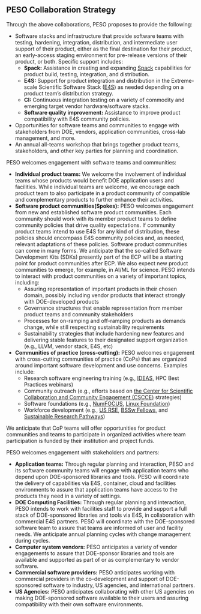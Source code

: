 ## PESO Collaboration Strategy

Through the above collaborations, PESO proposes to provide the following:
- Software stacks and infrastructure that provide software teams with testing, hardening, integration, distribution, and intermediate user support of their product, either as the final destination for their product, an early-access staging environment for pre-release versions of their product, or both. Specific support includes:
    - **Spack:** Assistance in creating and expanding [Spack](https://spack.io) capabilities for product build, testing, integration, and distribution.
    - **E4S:** Support for product integration and distribution in the Extreme-scale Scientific Software Stack ([E4S](https://e4s.io)) as needed depending on a product team’s distribution strategy.
    - **CI:** Continuous integration testing on a variety of commodity and emerging target vendor hardware/software stacks.
    - **Software quality improvement:** Assistance to improve product compatibility with E4S community policies.
- Opportunities for software teams and communities to engage with stakeholders from DOE, vendors, application communities, cross-lab management, and more.
- An annual all-teams workshop that brings together product teams, stakeholders, and other key parties for planning and coordination.

PESO welcomes engagement with software teams and communities:
- **Individual product teams:** We welcome the involvement of individual teams whose products would benefit DOE application users and facilities. While individual teams are welcome, we encourage each product team to also participate in a product community of compatible and complementary products to further enhance their activities.
- **Software product communities(Spokes):** PESO welcomes engagement from new and established software product communities.  Each community should work with its member product teams to define community policies that drive quality expectations.  If community product teams intend to use E4S for any kind of distribution, these policies should encompass E4S community policies and, as needed, relevant adaptations of these policies.  Software product communities can come in many forms.  We anticipate that the so-called Software Development Kits (SDKs) presently part of the ECP will be a starting point for product communities after ECP. We also expect new product communities to emerge, for example, in AI/ML for science. PESO intends to interact with product communities on a variety of important topics, including:
    - Assuring representation of important products in their chosen domain, possibly including vendor products that interact strongly with DOE-developed products
    - Governance structures that enable representation from member product teams and community stakeholders
    - Processes for on-ramping and off-ramping products as demands change, while still respecting sustainability requirements
    - Sustainability strategies that include hardening new features and delivering stable features to their designated support organization (e.g., LLVM, vendor stack, E4S, etc)
- **Communities of practice (cross-cutting):** PESO welcomes engagement with cross-cutting communities of practice (CoPs) that are organized around important software development and use concerns.  Examples include:
    - Research software engineering training (e.g., [IDEAS](https://ideas-productivity.org), HPC Best Practices webinars)
    - Community outreach (e.g., efforts based on [the Center for Scientific Collaboration and Community Engagement (CSCCE)](https://cscce.org) strategies)
    - Software foundations (e.g., [NumFOCUS](https://numfocus.org), [Linux Foundation](https://www.linuxfoundation.org))
    - Workforce development (e.g., [US RSE](https://us-rse.org), [BSSw Fellows](https://bssw.io/fellowship), and [Sustainable Research Pathways](https://bssw.io/events/sustainable-research-pathways-srp))

We anticipate that CoP teams will offer opportunities for product communities and teams to participate in organized activities where team participation is funded by their institution and project funds.

PESO welcomes engagement with stakeholders and partners:
- **Application teams:** Through regular planning and interaction, PESO and its software community teams will engage with application teams who depend upon DOE-sponsored libraries and tools.  PESO will coordinate the delivery of capabilities via E4S, container, cloud and facilities environments to assure that application teams have access to the products they need in a variety of settings.
- **DOE Computing Facilities:** Through regular planning and interaction, PESO intends to work with facilities staff to provide and support a full stack of DOE-sponsored libraries and tools via E4S, in collaboration with commercial E4S partners. PESO will coordinate with the DOE-sponsored software team to assure that teams are informed of user and facility needs.  We anticipate annual planning cycles with change management during cycles.
- **Computer system vendors:** PESO anticipates a variety of vendor engagements to assure that DOE-sponsor libraries and tools are available and supported as part of or as complementary to vendor software.
- **Commercial software providers:** PESO anticipates working with commercial providers in the co-development and support of DOE-sponsored software to industry, US agencies, and international partners.
- **US Agencies:** PESO anticipates collaborating with other US agencies on making DOE-sponsored software available to their users and assuring compatibility with their own software environments.